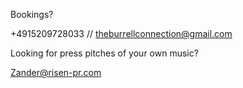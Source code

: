 Bookings? 

 +4915209728033 // theburrellconnection@gmail.com



Looking for press pitches of your own music?

Zander@risen-pr.com
